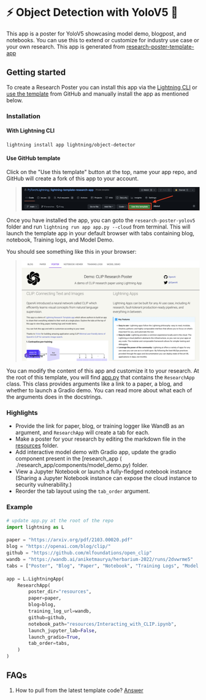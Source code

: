 # ⚡️ Object Detection with YoloV5 🔬

This app is a poster for YoloV5 showcasing model demo, blogpost, and notebooks. You can use this to extend or customize
for industry use case or your own research. This app is generated
from [research-poster-template-app](https://github.com/PyTorchLightning/lightning-template-research-app)

## Getting started

To create a Research Poster you can install this app via the [Lightning CLI](https://lightning.ai/lightning-docs/) or
[use the template](https://docs.github.com/en/articles/creating-a-repository-from-a-template) from GitHub and
manually install the app as mentioned below.

### Installation

#### With Lightning CLI

`lightning install app lightning/object-detector`

#### Use GitHub template

Click on the "Use this template" button at the top, name your app repo, and GitHub will create a fork of this app to
your account.

> ![use-template.png](./assets/use-template.png)

Once you have installed the app, you can goto the `research-poster-yolov5` folder and
run `lightning run app app.py --cloud` from terminal.
This will launch the template app in your default browser with tabs containing blog, notebook, Training
logs, and Model Demo.

You should see something like this in your browser:

> ![image](./assets/demo.png)

You can modify the content of this app and customize it to your research.
At the root of this template, you will find [app.py](./app.py) that contains the `ResearchApp` class. This class
provides arguments like a link to a paper, a blog, and whether to launch a Gradio demo. You can read more about what
each of the arguments does in the docstrings.

### Highlights

- Provide the link for paper, blog, or training logger like WandB as an argument, and `ResearchApp` will create a tab
  for each.
- Make a poster for your research by editing the markdown file in the [resources](./resources/poster.md) folder.
- Add interactive model demo with Gradio app, update the gradio component present in the \[research_app (
  ./research_app/components/model_demo.py) folder.
- View a Jupyter Notebook or launch a fully-fledged notebook instance (Sharing a Jupyter Notebook instance can expose
  the cloud instance to security vulnerability.)
- Reorder the tab layout using the `tab_order` argument.

### Example

```python
# update app.py at the root of the repo
import lightning as L

paper = "https://arxiv.org/pdf/2103.00020.pdf"
blog = "https://openai.com/blog/clip/"
github = "https://github.com/mlfoundations/open_clip"
wandb = "https://wandb.ai/aniketmaurya/herbarium-2022/runs/2dvwrme5"
tabs = ["Poster", "Blog", "Paper", "Notebook", "Training Logs", "Model Demo"]

app = L.LightningApp(
    ResearchApp(
        poster_dir="resources",
        paper=paper,
        blog=blog,
        training_log_url=wandb,
        github=github,
        notebook_path="resources/Interacting_with_CLIP.ipynb",
        launch_jupyter_lab=False,
        launch_gradio=True,
        tab_order=tabs,
    )
)
```

## FAQs

1. How to pull from the latest template
   code? [Answer](https://stackoverflow.com/questions/56577184/github-pull-changes-from-a-template-repository)
